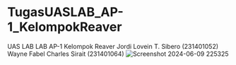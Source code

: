 # TugasUASLAB_AP-1_KelompokReaver
UAS LAB LAB AP-1 Kelompok Reaver
Jordi Lovein T. Sibero (231401052)
Wayne Fabel Charles Sirait (231401064)
![Screenshot 2024-06-09 225325](https://github.com/JordiLoveinTSibero-231401052/TugasUASLAB_AP-1_KelompokReaver/assets/151598727/372346c9-4eba-42ab-b195-49ffbe52e9b8)
